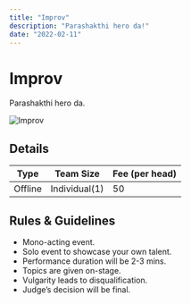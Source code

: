 ```yaml
---
title: "Improv"
description: "Parashakthi hero da!"
date: "2022-02-11"
---
```


# Improv

Parashakthi hero da.

<img src="/posters/27.png" alt="Improv" class="w-full lg:w-48 object-cover" />

## Details

| Type    | Team Size     | Fee (per head) |
| ------- | ------------- | -------------- |
| Offline | Individual(1) | 50             |

## Rules & Guidelines

-   Mono-acting event.
-   Solo event to showcase your own talent.
-   Performance duration will be 2-3 mins.
-   Topics are given on-stage.
-   Vulgarity leads to disqualification.
-   Judge’s decision will be final.
